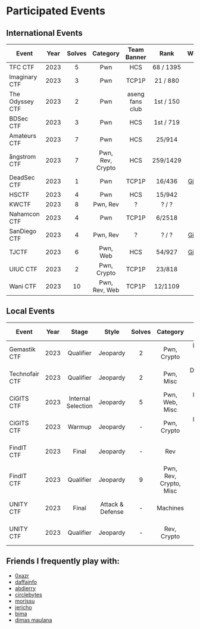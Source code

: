 # Participated Events
## International Events
| Event | Year  | Solves | Category | Team Banner | Rank | Writeup |
| --- | --- | :---: | :---: |  :---: |  :---: | :---: |
| TFC CTF | 2023 | 5 | Pwn | HCS |  68 / 1395 | - |
| Imaginary CTF | 2023  | 3 | Pwn | TCP1P | 21 / 880 | - |
| The Odyssey CTF | 2023  | 2 | Pwn | aseng fans club | 1st / 150 | - |
| BDSec CTF | 2023  | 3 | Pwn | HCS | 1st / 719 | - |
| Amateurs CTF | 2023  | 7 | Pwn | HCS | 25/914 | - |
| ångstrom CTF | 2023 | 7 | Pwn, Rev, Crypto | HCS | 259/1429 | - 
| DeadSec CTF | 2023 | 1 | Pwn | TCP1P | 16/436 | [Gitbook](https://hyggehalcyon.gitbook.io/page/ctfs/2023/deadsec-ctf-2023) 
| HSCTF | 2023 | 4 | Pwn | HCS | 15/942 | -
| KWCTF | 2023 | 8 | Pwn, Rev | ? | ? / ? | - 
| Nahamcon CTF | 2023 | 4 | Pwn | TCP1P | 6/2518 | -     
| SanDiego CTF | 2023 | 4 | Pwn, Rev | ? | ? / ? | [Gitbook](https://hyggehalcyon.gitbook.io/page/ctfs/2023/sandiegoctf-2023) 
| TJCTF |  2023 | 6 | Pwn, Web | HCS | 54/927 | [Gitbook](https://hyggehalcyon.gitbook.io/page/ctfs/2023/tjctf-2023) 
| UIUC CTF | 2023 | 2 | Pwn, Crypto | TCP1P | 23/818 | -    
| Wani CTF | 2023 | 10 | Pwn, Rev, Web | TCP1P | 12/1109 | - 
    
    
## Local Events
| Event | Year  | Stage | Style | Solves | Category | Team Banner | Rank | Writeup |
| --- | :---: | :---: | :---: | :---: | :---: |  :---: |  :---: | :---: |
| Gemastik CTF | 2023  | Qualifier | Jeopardy | 2 | Pwn, Crypto | Lho, Gak Bahaya Ta? | 5 / 252 | [PDF](https://github.com/HyggeHalcyon/WriteUps/blob/main/CTF%20Events/2023-GemastikCTF/Qualifier/Writeup%20Seleksi%20Gemastik%202023%20-%20Gak%20Bahaya%20Ta.pdf) |
| Technofair CTF | 2023  | Qualifier | Jeopardy | 2 | Pwn, Misc | Dipandang Sebelah Mata | 15/30 | - |
| CiGITS CTF | 2023 |  Internal Selection | Jeopardy | 5 | Pwn, Web, Misc |  Lho, Gak Bahaya Ta? | 1st | [Gitbook](https://hyggehalcyon.gitbook.io/page/ctfs/2023/cigits-2023), [PDF](https://github.com/HyggeHalcyon/WriteUps/blob/main/CTF%20Events/2023-CiGITSCTF/Seleksi_Internal_Gemastik_2023_Gak_Bahaya_Ta.pdf)
| CiGITS CTF | 2023 | Warmup  | Jeopardy | - | Pwn, Crypto |  Lho, Gak Bahaya Ta? | 1st | [PDF](https://github.com/HyggeHalcyon/WriteUps/blob/main/CTF%20Events/2023-CiGITSCTF/Writeup%20Warm%20Up%20Gak%20Bahaya%20Ta%20Seleksi%20Internal%20Gemastik%202023.pdf)
| FindIT CTF | 2023 | Final | Jeopardy | - | Rev | Pengen Jadi Hacker | ? / ? | -
| FindIT CTF | 2023 | Qualifier | Jeopardy | 9 | Pwn, Rev, Crypto, Misc | Pengen Jadi Hacker | 15th | [Gitbook](https://hyggehalcyon.gitbook.io/page/ctfs/2023/findit-ctf-2023) 
| UNITY CTF | 2023 | Final | Attack & Defense | - | Machines | Pengen Jadi Hacker | ? / ? | -
| UNITY CTF | 2023 | Qualifier | Jeopardy | - | Rev, Crypto | Pengen Jadi Hacker | ? / ? | -

## Friends I frequently play with:
- [0xazr](https://github.com/0xazr)
- [daffainfo](https://github.com/daffainfo)
- [abdierry](https://github.com/yaudahbanh)
- [circlebytes](https://github.com/ifzahri)
- [morissu](https://github.com/Morissu)
- [jericho](https://github.com/0xazr)
- [bima]()
- [dimas maulana](https://github.com/dimasma0305)